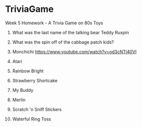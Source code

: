 # TriviaGame
Week 5 Homework - A Trivia Game on 80s Toys

1. What was the last name of the talking bear
Teddy Ruxpin

2. What was the spin off of the cabbage patch kids?

3. Monchichi
https://www.youtube.com/watch?v=od3cNTl40VI

4. Atari

5. Rainbow Bright

6. Strawberry Shortcake

7. My Buddy

8. Merlin

9. Scratch 'n Sniff Stickers

10. Waterful Ring Toss

